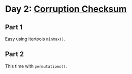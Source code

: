# Day 2: [Corruption Checksum](https://adventofcode.com/2017/day/2)

## Part 1

Easy using Itertools `minmax()`.

## Part 2

This time with `permutations()`.